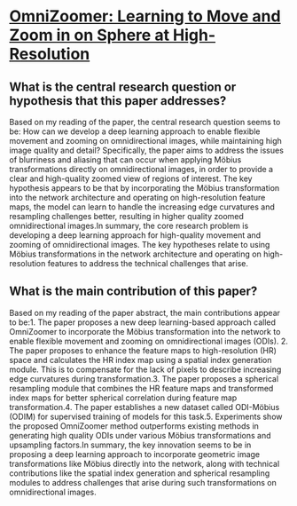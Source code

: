 # [OmniZoomer: Learning to Move and Zoom in on Sphere at High-Resolution](https://arxiv.org/abs/2308.08114)

## What is the central research question or hypothesis that this paper addresses?

Based on my reading of the paper, the central research question seems to be: How can we develop a deep learning approach to enable flexible movement and zooming on omnidirectional images, while maintaining high image quality and detail? Specifically, the paper aims to address the issues of blurriness and aliasing that can occur when applying Möbius transformations directly on omnidirectional images, in order to provide a clear and high-quality zoomed view of regions of interest. The key hypothesis appears to be that by incorporating the Möbius transformation into the network architecture and operating on high-resolution feature maps, the model can learn to handle the increasing edge curvatures and resampling challenges better, resulting in higher quality zoomed omnidirectional images.In summary, the core research problem is developing a deep learning approach for high-quality movement and zooming of omnidirectional images. The key hypotheses relate to using Möbius transformations in the network architecture and operating on high-resolution features to address the technical challenges that arise.


## What is the main contribution of this paper?

Based on my reading of the paper abstract, the main contributions appear to be:1. The paper proposes a new deep learning-based approach called OmniZoomer to incorporate the Möbius transformation into the network to enable flexible movement and zooming on omnidirectional images (ODIs). 2. The paper proposes to enhance the feature maps to high-resolution (HR) space and calculates the HR index map using a spatial index generation module. This is to compensate for the lack of pixels to describe increasing edge curvatures during transformation.3. The paper proposes a spherical resampling module that combines the HR feature maps and transformed index maps for better spherical correlation during feature map transformation.4. The paper establishes a new dataset called ODI-Möbius (ODIM) for supervised training of models for this task.5. Experiments show the proposed OmniZoomer method outperforms existing methods in generating high quality ODIs under various Möbius transformations and upsampling factors.In summary, the key innovation seems to be in proposing a deep learning approach to incorporate geometric image transformations like Möbius directly into the network, along with technical contributions like the spatial index generation and spherical resampling modules to address challenges that arise during such transformations on omnidirectional images.

